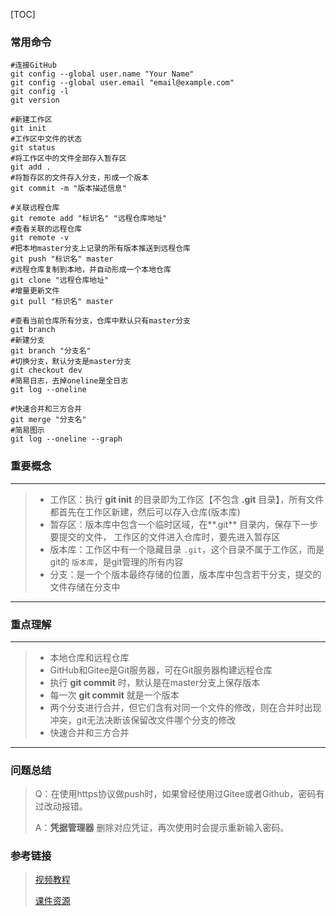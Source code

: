 [TOC]

### 常用命令

```shell
#连接GitHub
git config --global user.name "Your Name"
git config --global user.email "email@example.com"
git config -l
git version

#新建工作区
git init
#工作区中文件的状态
git status
#将工作区中的文件全部存入暂存区
git add .
#将暂存区的文件存入分支，形成一个版本
git commit -m "版本描述信息"

#关联远程仓库
git remote add "标识名" "远程仓库地址"
#查看关联的远程仓库
git remote -v
#把本地master分支上记录的所有版本推送到远程仓库
git push "标识名" master
#远程仓库复制到本地，并自动形成一个本地仓库
git clone "远程仓库地址"
#增量更新文件
git pull "标识名" master

#查看当前仓库所有分支，仓库中默认只有master分支
git branch
#新建分支
git branch "分支名"
#切换分支，默认分支是master分支
git checkout dev
#简易日志，去掉oneline是全日志
git log --oneline

#快速合并和三方合并
git merge "分支名"
#简易图示
git log --oneline --graph

```

### 重要概念

---

> * 工作区：执行 **git init** 的目录即为工作区【不包含 **.git** 目录】，所有文件都首先在工作区新建，然后可以存入仓库(版本库)
> * 暂存区：版本库中包含一个临时区域，在**.git** 目录内，保存下一步要提交的文件， 工作区的文件进入仓库时，要先进入暂存区
> * 版本库：工作区中有一个隐藏目录 `.git`，这个目录不属于工作区，而是git的 `版本库`，是git管理的所有内容 
> * 分支：是一个个版本最终存储的位置，版本库中包含若干分支，提交的文件存储在分支中

---



### 重点理解

---

> - 本地仓库和远程仓库
> - GitHub和Gitee是Git服务器，可在Git服务器构建远程仓库
> - 执行 **git commit** 时，默认是在master分支上保存版本
> - 每一次 **git commit** 就是一个版本
> - 两个分支进行合并，但它们含有对同一个文件的修改，则在合并时出现冲突，git无法决断该保留改文件哪个分支的修改
> - 快速合并和三方合并

---



### 问题总结

> Q：在使用https协议做push时，如果曾经使用过Gitee或者Github，密码有过改动报错。
>
> A：**凭据管理器** 删除对应凭证，再次使用时会提示重新输入密码。



### 参考链接

> [视频教程](https://www.bilibili.com/video/BV1Mf4y117f3)
>
> [课件资源](https://pan.baidu.com/s/18MmB-z8S6VU1qNHNrGtQnQ)